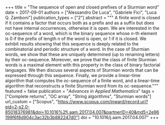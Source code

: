 +++
title = "The sequence of open and closed prefixes of a Sturmian word"
date = 2017-09-01
authors = ["Alessandro De Luca", "Gabriele Fici", "Luca Q. Zamboni"]
publication_types = ["2"]
abstract = """
A finite word is closed if it contains a factor that occurs both as a prefix and
as a suffix but does not have internal occurrences, otherwise it is open. We are
interested in the oc-sequence of a word, which is the binary sequence whose
*n*-th element is 0 if the prefix of length *n* of the word is open, or 1 if it
is closed. We exhibit results showing that this sequence is deeply related to
the combinatorial and periodic structure of a word. In the case of Sturmian
words, we show that these are uniquely determined (up to renaming letters) by
their oc-sequence. Moreover, we prove that the class of finite Sturmian words is
a maximal element with this property in the class of binary factorial languages.
We then discuss several aspects of Sturmian words that can be expressed through
this sequence. Finally, we provide a linear-time algorithm that computes the
oc-sequence of a finite word, and a linear-time algorithm that reconstructs a
finite Sturmian word from its oc-sequence."""
featured = false
publication = "*Advances in Applied Mathematics*"
tags = ["Complete returns", "OC array", "String algorithms", "Sturmian words"]
url_custom = ["Scopus", "https://www.scopus.com/inward/record.uri?eid=2-s2.0-85018376981&doi=10.1016%2fj.aam.2017.04.007&partnerID=40&md5=2e96199f6f8d904c3ac32b3b882247d0"]
doi = "10.1016/j.aam.2017.04.007"
+++
